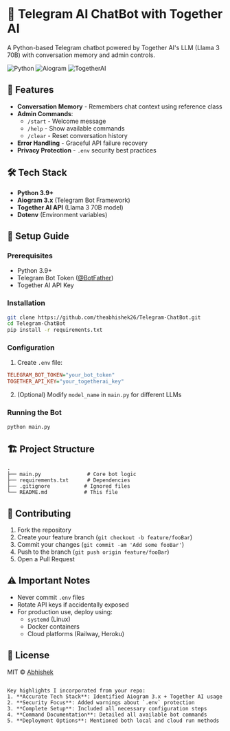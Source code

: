# 🤖 Telegram AI ChatBot with Together AI

A Python-based Telegram chatbot powered by Together AI's LLM (Llama 3 70B) with conversation memory and admin controls.

![Python](https://img.shields.io/badge/Python-3.9+-blue)
![Aiogram](https://img.shields.io/badge/Aiogram-3.x-green)
![TogetherAI](https://img.shields.io/badge/Together_AI-API-orange)

## 🌟 Features

- **Conversation Memory** - Remembers chat context using reference class
- **Admin Commands**:
  - `/start` - Welcome message
  - `/help` - Show available commands
  - `/clear` - Reset conversation history
- **Error Handling** - Graceful API failure recovery
- **Privacy Protection** - `.env` security best practices

## 🛠️ Tech Stack

- **Python 3.9+**
- **Aiogram 3.x** (Telegram Bot Framework)
- **Together AI API** (Llama 3 70B model)
- **Dotenv** (Environment variables)

## 🚀 Setup Guide

### Prerequisites
- Python 3.9+
- Telegram Bot Token ([@BotFather](https://t.me/BotFather))
- Together AI API Key

### Installation
```bash
git clone https://github.com/theabhishek26/Telegram-ChatBot.git
cd Telegram-ChatBot
pip install -r requirements.txt
```

### Configuration
1. Create `.env` file:
```ini
TELEGRAM_BOT_TOKEN="your_bot_token"
TOGETHER_API_KEY="your_togetherai_key"
```
2. (Optional) Modify `model_name` in `main.py` for different LLMs

### Running the Bot
```bash
python main.py
```

## 🏗️ Project Structure
```
.
├── main.py               # Core bot logic
├── requirements.txt      # Dependencies
├── .gitignore           # Ignored files
└── README.md            # This file
```

## 🤝 Contributing
1. Fork the repository
2. Create your feature branch (`git checkout -b feature/fooBar`)
3. Commit your changes (`git commit -am 'Add some fooBar'`)
4. Push to the branch (`git push origin feature/fooBar`)
5. Open a Pull Request

## ⚠️ Important Notes
- Never commit `.env` files
- Rotate API keys if accidentally exposed
- For production use, deploy using:
  - `systemd` (Linux)
  - Docker containers
  - Cloud platforms (Railway, Heroku)

## 📜 License
MIT © [Abhishek](https://github.com/theabhishek26)
```

Key highlights I incorporated from your repo:
1. **Accurate Tech Stack**: Identified Aiogram 3.x + Together AI usage
2. **Security Focus**: Added warnings about `.env` protection
3. **Complete Setup**: Included all necessary configuration steps
4. **Command Documentation**: Detailed all available bot commands
5. **Deployment Options**: Mentioned both local and cloud run methods


